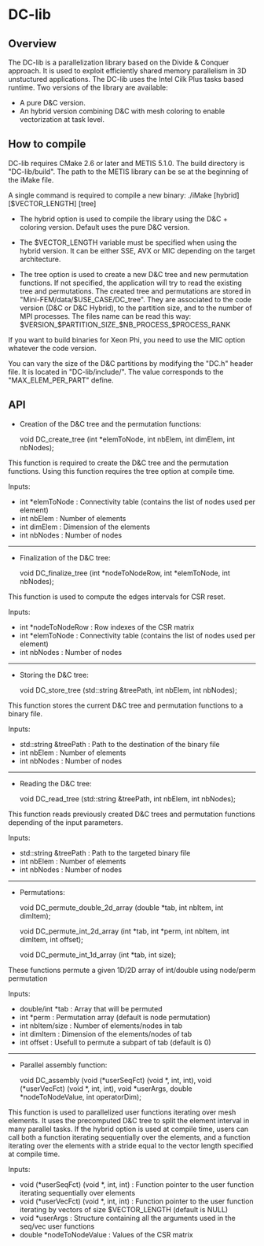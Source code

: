 DC-lib
======

Overview
--------

The DC-lib is a parallelization library based on the Divide & Conquer approach.
It is used to exploit efficiently shared memory parallelism in 3D unstuctured applications.
The DC-lib uses the Intel Cilk Plus tasks based runtime.
Two versions of the library are available:
- A pure D&C version.
- An hybrid version combining D&C with mesh coloring to enable vectorization at task level.

How to compile
--------------

DC-lib requires CMake 2.6 or later and METIS 5.1.0.
The build directory is "DC-lib/build".
The path to the METIS library can be se at the beginning of the iMake file.

A single command is required to compile a new binary:
  ./iMake [hybrid] [$VECTOR_LENGTH] [tree]

- The hybrid option is used to compile the library using the D&C + coloring version.
  Default uses the pure D&C version.

- The $VECTOR_LENGTH variable must be specified when using the hybrid version.
  It can be either SSE, AVX or MIC depending on the target architecture.

- The tree option is used to create a new D&C tree and new permutation functions.
  If not specified, the application will try to read the existing tree and permutations.
  The created tree and permutations are stored in "Mini-FEM/data/$USE_CASE/DC_tree".
  They are associated to the code version (D&C or D&C Hybrid), to the partition size,
  and to the number of MPI processes. The files name can be read this way:
    $VERSION_$PARTITION_SIZE_$NB_PROCESS_$PROCESS_RANK

If you want to build binaries for Xeon Phi, you need to use the MIC option whatever
the code version.

You can vary the size of the D&C partitions by modifying the "DC.h" header file. It is
located in "DC-lib/include/". The value corresponds to the "MAX_ELEM_PER_PART" define.

API
---

- Creation of the D&C tree and the permutation functions:

    void DC_create_tree (int *elemToNode, int nbElem, int dimElem, int nbNodes);

This function is required to create the D&C tree and the permutation functions.
Using this function requires the tree option at compile time. 

Inputs:
- int *elemToNode : Connectivity table (contains the list of nodes used per element)
- int nbElem      : Number of elements
- int dimElem     : Dimension of the elements
- int nbNodes     : Number of nodes

---

- Finalization of the D&C tree:

    void DC_finalize_tree (int *nodeToNodeRow, int *elemToNode, int nbNodes);

This function is used to compute the edges intervals for CSR reset.

Inputs:
- int *nodeToNodeRow : Row indexes of the CSR matrix
- int *elemToNode    : Connectivity table (contains the list of nodes used per element)
- int nbNodes        : Number of nodes

---

- Storing the D&C tree:

    void DC_store_tree (std::string &treePath, int nbElem, int nbNodes);

This function stores the current D&C tree and permutation functions to a binary file.

Inputs:
- std::string &treePath : Path to the destination of the binary file
- int nbElem            : Number of elements
- int nbNodes           : Number of nodes

---

- Reading the D&C tree:

    void DC_read_tree (std::string &treePath, int nbElem, int nbNodes);

This function reads previously created D&C trees and permutation functions depending of
the input parameters.

Inputs:
- std::string &treePath : Path to the targeted binary file
- int nbElem            : Number of elements
- int nbNodes           : Number of nodes

---

- Permutations:

    void DC_permute_double_2d_array (double *tab, int nbItem, int dimItem);

    void DC_permute_int_2d_array (int *tab, int *perm, int nbItem, int dimItem, int offset);

    void DC_permute_int_1d_array (int *tab, int size);

These functions permute a given 1D/2D array of int/double using node/perm permutation

Inputs:
- double/int *tab : Array that will be permuted
- int *perm       : Permutation array (default is node permutation)
- int nbItem/size : Number of elements/nodes in tab
- int dimItem     : Dimension of the elements/nodes of tab
- int offset      : Usefull to permute a subpart of tab (default is 0)

---

- Parallel assembly function:

    void DC_assembly (void (*userSeqFct) (void *, int, int),
                      void (*userVecFct) (void *, int, int),
                      void *userArgs, double *nodeToNodeValue, int operatorDim);

This function is used to parallelized user functions iterating over mesh elements.
It uses the precomputed D&C tree to split the element interval in many parallel tasks.
If the hybrid option is used at compile time, users can call both a function iterating
sequentially over the elements, and a function iterating over the elements with a stride
equal to the vector length specified at compile time.

Inputs:
- void (*userSeqFct) (void *, int, int) : Function pointer to the user function
                                          iterating sequentially over elements
- void (*userVecFct) (void *, int, int) : Function pointer to the user function
                                          iterating by vectors of size $VECTOR_LENGTH
                                          (default is NULL)
- void *userArgs                        : Structure containing all the arguments used
                                          in the seq/vec user functions
- double *nodeToNodeValue               : Values of the CSR matrix
